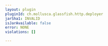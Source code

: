 ```yaml
---
layout: plugin
pluginId: ch.mollusca.glassfish.http.deployer
jarSha1: INVALID
isJarAvailable: false
error: NONE
violations: []

---
```

